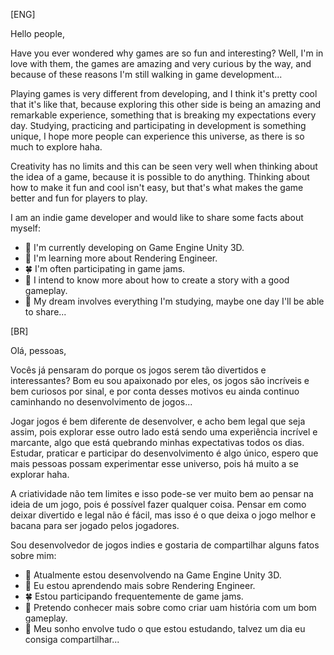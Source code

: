 [ENG]

Hello people,

  Have you ever wondered why games are so fun and interesting? Well, I'm in love with them, the games are amazing and very curious by the way, and because of these reasons I'm still walking in game development...

  Playing games is very different from developing, and I think it's pretty cool that it's like that, because exploring this other side is being an amazing and remarkable experience, something that is breaking my expectations every day. Studying, practicing and participating in development is something unique, I hope more people can experience this universe, as there is so much to explore haha.

  Creativity has no limits and this can be seen very well when thinking about the idea of a game, because it is possible to do anything. Thinking about how to make it fun and cool isn't easy, but that's what makes the game better and fun for players to play.

I am an indie game developer and would like to share some facts about myself:

- 🔭 I'm currently developing on Game Engine Unity 3D.
- 🌱 I'm learning more about Rendering Engineer.
- 🍀 I'm often participating in game jams.
- 🔔 I intend to know more about how to create a story with a good gameplay.
- 🚩 My dream involves everything I'm studying, maybe one day I'll be able to share...

[BR]

Olá, pessoas,

  Vocês já pensaram do porque os jogos serem tão divertidos e interessantes? Bom eu sou apaixonado por eles, os jogos são incríveis e bem curiosos por sinal, e por conta desses motivos eu ainda continuo caminhando no desenvolvimento de jogos...

  Jogar jogos é bem diferente de desenvolver, e acho bem legal que seja assim, pois explorar esse outro lado está sendo uma experiência incrível e marcante, algo que está quebrando minhas expectativas todos os dias. Estudar, praticar e participar do desenvolvimento é algo único, espero que mais pessoas possam experimentar esse universo, pois há muito a se explorar haha.

  A criatividade não tem limites e isso pode-se ver muito bem ao pensar na ideia de um jogo, pois é possível fazer qualquer coisa. Pensar em como deixar divertido e legal não é fácil, mas isso é o que deixa o jogo melhor e bacana para ser jogado pelos jogadores.

  Sou desenvolvedor de jogos indies e gostaria de compartilhar alguns fatos sobre mim:

- 🔭 Atualmente estou desenvolvendo na Game Engine Unity 3D.
- 🌱 Eu estou aprendendo mais sobre Rendering Engineer.
- 🍀 Estou participando frequentemente de game jams.
- 🔔 Pretendo conhecer mais sobre como criar uam história com um bom gameplay.
- 🚩 Meu sonho envolve tudo o que estou estudando, talvez um dia eu consiga compartilhar...


<!--
**fiwon123/fiwon123** is a ✨ _special_ ✨ repository because its `README.md` (this file) appears on your GitHub profile.

Here are some ideas to get you started:

- 🔭 I’m currently working on ...
- 🌱 I’m currently learning ...
- 👯 I’m looking to collaborate on ...
- 🤔 I’m looking for help with ...
- 💬 Ask me about ...
- 📫 How to reach me: ...
- 😄 Pronouns: ...
- ⚡ Fun fact: ...
-->
